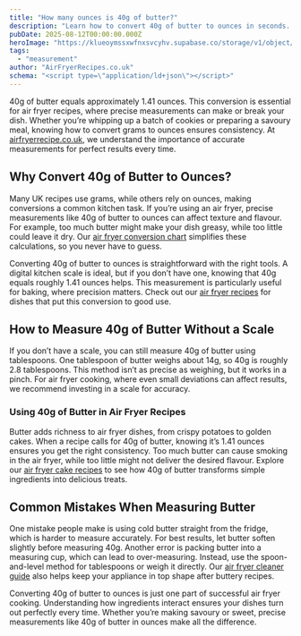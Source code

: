 ```yaml
---
title: "How many ounces is 40g of butter?"
description: "Learn how to convert 40g of butter to ounces in seconds. Perfect for air fryer recipes and precise baking measurements."
pubDate: 2025-08-12T00:00:00.000Z
heroImage: "https://klueoymssxwfnxsvcyhv.supabase.co/storage/v1/object/public/md/how-many-ounces-is-40g-of-butter-28dda99a.webp"
tags:
  - "measurement"
author: "AirFryerRecipes.co.uk"
schema: "<script type=\"application/ld+json\"></script>"
---
```


<p>40g of butter equals approximately 1.41 ounces. This conversion is essential for air fryer recipes, where precise measurements can make or break your dish. Whether you’re whipping up a batch of cookies or preparing a savoury meal, knowing how to convert grams to ounces ensures consistency. At <a href=https://www.airfryerrecipe.co.uk>airfryerrecipe.co.uk</a>, we understand the importance of accurate measurements for perfect results every time.</p>  

<h2>Why Convert 40g of Butter to Ounces?</h2>  
<p>Many UK recipes use grams, while others rely on ounces, making conversions a common kitchen task. If you’re using an air fryer, precise measurements like 40g of butter to ounces can affect texture and flavour. For example, too much butter might make your dish greasy, while too little could leave it dry. Our <a href=https://www.airfryerrecipe.co.uk/air-fryer-conversion-chart>air fryer conversion chart</a> simplifies these calculations, so you never have to guess.</p>  

<p>Converting 40g of butter to ounces is straightforward with the right tools. A digital kitchen scale is ideal, but if you don’t have one, knowing that 40g equals roughly 1.41 ounces helps. This measurement is particularly useful for baking, where precision matters. Check out our <a href=https://www.airfryerrecipe.co.uk/recipes>air fryer recipes</a> for dishes that put this conversion to good use.</p>  

<h2>How to Measure 40g of Butter Without a Scale</h2>  
<p>If you don’t have a scale, you can still measure 40g of butter using tablespoons. One tablespoon of butter weighs about 14g, so 40g is roughly 2.8 tablespoons. This method isn’t as precise as weighing, but it works in a pinch. For air fryer cooking, where even small deviations can affect results, we recommend investing in a scale for accuracy.</p>  

<h3>Using 40g of Butter in Air Fryer Recipes</h3>  
<p>Butter adds richness to air fryer dishes, from crispy potatoes to golden cakes. When a recipe calls for 40g of butter, knowing it’s 1.41 ounces ensures you get the right consistency. Too much butter can cause smoking in the air fryer, while too little might not deliver the desired flavour. Explore our <a href=https://www.airfryerrecipe.co.uk/recipe-category/cakes>air fryer cake recipes</a> to see how 40g of butter transforms simple ingredients into delicious treats.</p>  

<h2>Common Mistakes When Measuring Butter</h2>  
<p>One mistake people make is using cold butter straight from the fridge, which is harder to measure accurately. For best results, let butter soften slightly before measuring 40g. Another error is packing butter into a measuring cup, which can lead to over-measuring. Instead, use the spoon-and-level method for tablespoons or weigh it directly. Our <a href=https://www.airfryerrecipe.co.uk/air-fryer-cleaner>air fryer cleaner guide</a> also helps keep your appliance in top shape after buttery recipes.</p>  

<p>Converting 40g of butter to ounces is just one part of successful air fryer cooking. Understanding how ingredients interact ensures your dishes turn out perfectly every time. Whether you’re making savoury or sweet, precise measurements like 40g of butter in ounces make all the difference.</p>